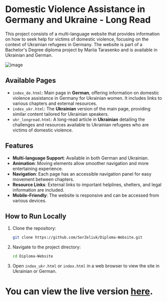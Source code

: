 
# Domestic Violence Assistance in Germany and Ukraine - Long Read

This project consists of a multi-language website that provides information on how to seek help for victims of domestic violence, focusing on the context of Ukrainian refugees in Germany. The website is part of a Bachelor's Degree diploma project by Mariia Tarasenko and is available in Ukrainian and German.

![image](https://github.com/user-attachments/assets/ab3f6fdf-75f9-46b4-9910-f01eab407976)


## Available Pages

- `index_de.html`: Main page in **German**, offering information on domestic violence assistance in Germany for Ukrainian women. It includes links to various chapters and external resources.
- `index_ukr.html`: The **Ukrainian** version of the main page, providing similar content tailored for Ukrainian speakers.
- `ukr_longread.html`: A long-read article in **Ukrainian** detailing the challenges and resources available to Ukrainian refugees who are victims of domestic violence.

## Features

- **Multi-language Support**: Available in both German and Ukrainian.
- **Animation**: Moving elements allow smoother navigation and more entertaining experience.
- **Navigation**: Each page has an accessible navigation panel for easy movement between chapters.
- **Resource Links**: External links to important helplines, shelters, and legal information are included.
- **Mobile-Friendly**: The website is responsive and can be accessed from various devices.
  
## How to Run Locally

1. Clone the repository:
   ```bash
   git clone https://github.com/SerZeliuk/Diploma-Website.git
   
   ```
2. Navigate to the project directory:
   ```bash
   cd Diploma-Website
   ```
3. Open `index_ukr.html` or `index.html` in a web browser to view the site in Ukrainian or German.


# You can view the live version [here](https://serzeliuk.github.io/Diploma-Website/).
